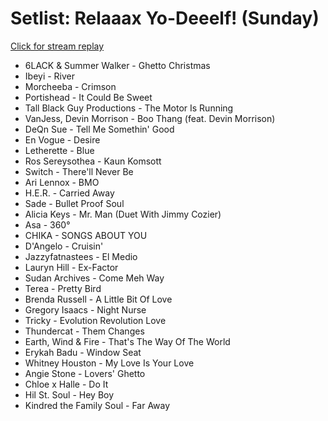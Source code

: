 # Setlist: Relaaax Yo-Deeelf! (Sunday)

[Click for stream replay](https://www.reddit.com/rpan/r/RedditSets/rf58di)

 * 6LACK & Summer Walker - Ghetto Christmas
 * Ibeyi - River
 * Morcheeba - Crimson
 * Portishead - It Could Be Sweet
 * Tall Black Guy Productions - The Motor Is Running
 * VanJess, Devin Morrison - Boo Thang (feat. Devin Morrison)
 * DeQn Sue - Tell Me Somethin' Good
 * En Vogue - Desire
 * Letherette - Blue
 * Ros Sereysothea - Kaun Komsott
 * Switch - There'll Never Be
 * Ari Lennox - BMO
 * H.E.R. - Carried Away
 * Sade - Bullet Proof Soul
 * Alicia Keys - Mr. Man (Duet With Jimmy Cozier)
 * Asa - 360°
 * CHIKA - SONGS ABOUT YOU
 * D'Angelo - Cruisin'
 * Jazzyfatnastees - El Medio
 * Lauryn Hill - Ex-Factor
 * Sudan Archives - Come Meh Way
 * Terea - Pretty Bird
 * Brenda Russell - A Little Bit Of Love
 * Gregory Isaacs - Night Nurse
 * Tricky - Evolution Revolution Love
 * Thundercat - Them Changes
 * Earth, Wind & Fire - That's The Way Of The World
 * Erykah Badu - Window Seat
 * Whitney Houston - My Love Is Your Love
 * Angie Stone - Lovers' Ghetto
 * Chloe x Halle - Do It
 * Hil St. Soul - Hey Boy
 * Kindred the Family Soul - Far Away
 
